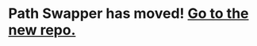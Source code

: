 Path Swapper has moved! [Go to the new repo.](https://github.com/mttjhn/alfred-pathswapper/)
=====================

